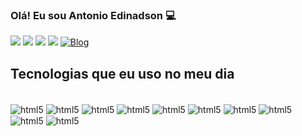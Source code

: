 
### Olá! Eu sou Antonio Edinadson 💻


[![](https://img.shields.io/badge/LinkedIn-0077B5?style=for-the-badge&logo=linkedin&logoColor=white)](https://www.linkedin.com/in/ant%C3%B4nio-edinadson-gomes-eug%C3%AAnio-863498130/)
[![](https://img.shields.io/badge/Instagram-E4405F?style=for-the-badge&logo=instagram&logoColor=white)]()
[![](https://img.shields.io/badge/Telegram-2CA5E0?style=for-the-badge&logo=telegram&logoColor=white)]()
[![](https://img.shields.io/badge/Discord-7289DA?style=for-the-badge&logo=discord&logoColor=white)]()
[![Blog](https://img.shields.io/website?label=AntonioEdinadson.dev&style=for-the-badge&url=https://sujeitoprogramador.com/)](https://antonioedinadson.dev)

## Tecnologias que eu uso no meu dia

<div style="display: inline-block;"><br/>
    <img src="https://img.shields.io/badge/HTML5-E34F26?style=for-the-badge&logo=html5&logoColor=white" alt="html5" align="center"></img>
    <img src="https://img.shields.io/badge/CSS3-1572B6?style=for-the-badge&logo=css3&logoColor=white" alt="html5" align="center"></img>
    <img src="https://img.shields.io/badge/Tailwind_CSS-38B2AC?style=for-the-badge&logo=tailwind-css&logoColor=white" alt="html5" align="center"><img>
    <img src="https://img.shields.io/badge/JavaScript-F7DF1E?style=for-the-badge&logo=javascript&logoColor=black" alt="html5" align="center"></img>
    <img src="https://img.shields.io/badge/React-20232A?style=for-the-badge&logo=react&logoColor=61DAFB" alt="html5" align="center"></img>
    <img src="https://img.shields.io/badge/Node.js-43853D?style=for-the-badge&logo=node.js&logoColor=white" alt="html5" align="center"></img>    
    <img src="https://img.shields.io/badge/TypeScript-007ACC?style=for-the-badge&logo=typescript&logoColor=white" alt="html5" align="center"></img>
    <img src="https://img.shields.io/badge/C%23-239120?style=for-the-badge&logo=c-sharp&logoColor=white" alt="html5" align="center"></img>
    <img src="https://img.shields.io/badge/MySQL-00000F?style=for-the-badge&logo=mysql&logoColor=white" alt="html5" align="center"></img>
    <img src="https://img.shields.io/badge/MongoDB-4EA94B?style=for-the-badge&logo=mongodb&logoColor=white" alt="html5" align="center"></img>
</div>
